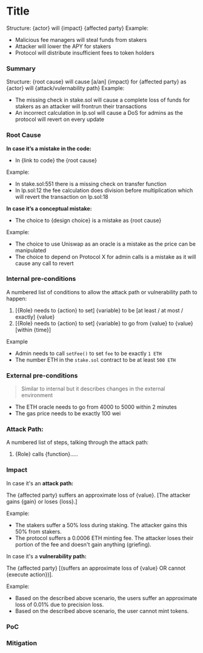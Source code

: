 # Title
Structure: {actor} will {impact} {affected party}
Example:
- Malicious fee managers will steal funds from stakers
- Attacker will lower the APY for stakers
- Protocol will distribute insufficient fees to token holders

### Summary
Structure: {root cause} will cause [a/an] {impact} for {affected party} as {actor} will {attack/vulernability path}
Example:
- The missing check in stake.sol will cause a complete loss of funds for stakers as an attacker will frontrun their transactions
- An incorrect calculation in lp.sol will cause a DoS for admins as the protocol will revert on every update

### Root Cause

__In case it’s a mistake in the code:__
- In {link to code} the {root cause}

Example:
- In stake.sol:551 there is a missing check on transfer function
- In lp.sol:12 the fee calculation does division before multiplication which will revert the transaction on lp.sol:18

__In case it’s a conceptual mistake:__
- The choice to {design choice} is a mistake as {root cause}

Example:
- The choice to use Uniswap as an oracle is a mistake as the price can be manipulated
- The choice to depend on Protocol X for admin calls is a mistake as it will cause any call to revert

### Internal pre-conditions

A numbered list of conditions to allow the attack path or vulnerability path to happen:
1. [{Role} needs to {action} to set] {variable} to be [at least / at most / exactly] {value}
2. [{Role} needs to {action} to set] {variable} to go from {value} to {value} [within {time}]

Example
- Admin needs to call `setFee()` to set `fee` to be exactly `1 ETH`
- The number ETH in the `stake.sol` contract to be at least `500 ETH`

### External pre-conditions

> Similar to internal but it describes changes in the external environment

- The ETH oracle needs to go from 4000 to 5000 within 2 minutes
- The gas price needs to be exactly 100 wei

### Attack Path:

A numbered list of steps, talking through the attack path:
1. {Role} calls {function}.....

### Impact
In case it's an __attack path:__

The {affected party} suffers an approximate loss of {value}. [The attacker gains {gain} or loses {loss}.]

Example:
- The stakers suffer a 50% loss during staking. The attacker gains this 50% from stakers.
- The protocol suffers a 0.0006 ETH minting fee. The attacker loses their portion of the fee and doesn't gain anything (griefing).

In case it's a __vulnerability path:__

The {affected party} [(suffers an  approximate loss of {value} OR cannot {execute action})].

Example:
- Based on the described above scenario, the users suffer an approximate loss of 0.01% due to precision loss.
- Based on the described above scenario, the user cannot mint tokens.

### PoC

### Mitigation